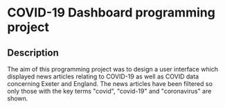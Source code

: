 # COVID-19 Dashboard programming project

Description
------------
The aim of this programming project was to design a user interface which displayed news articles relating to COVID-19 as well as COVID data concerning Exeter and England. The news articles have been filtered so only those with the key terms "covid", "covid-19" and "coronavirus" are shown.
